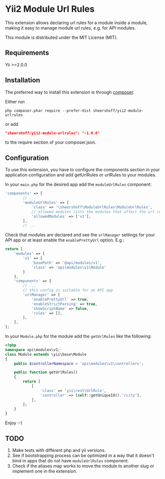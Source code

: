 Yii2 Module Url Rules
=====================

This extension allows declaring url rules for a module inside a module, making it easy to manage module url rules, e.g.
for API modules.

This module is distributed under the MIT License (MIT).

Requirements
------------

Yii >=2.0.0

Installation
------------

The preferred way to install this extension is through [composer](http://getcomposer.org/download/).

Either run

```
php composer.phar require --prefer-dist sheershoff/yii2-module-urlrules
```

or add

```json
"sheershoff/yii2-module-urlrules": "~1.0.0"
```

to the require section of your composer.json.


Configuration
-------------

To use this extension, you have to configure the components section in your application configuration and add getUrlRules or urlRules to your modules.

In your `main.php` for the desired app add the `moduleUrlRules` component:

```php
'components' => [
        // ...
        'moduleUrlRules' => [
            'class' => '\sheershoff\ModuleUrlRules\ModuleUrlRules',
            // allowed modules lists the modules that affect the url rules
            'allowedModules' => ['v1'],
        ],
        // ...
```

Check that modules are declared and see the `urlManager` settings for your API app or at least enable the
`enablePrettyUrl` option. E.g.:

```php
return [
    'modules' => [
        'v1' => [
            'basePath' => '@api/modules/v1',
            'class' => 'api\modules\v1\Module'
        ]
    ],
    'components' => [
        // ...
        // this config is suitable for an API app
        'urlManager' => [
            'enablePrettyUrl' => true,
            'enableStrictParsing' => true,
            'showScriptName' => false,
            'rules' => [],
        ],
    ],
];
```

In your `Module.php` for the module add the `getUrlRules` like the following:

```php
<?php
namespace api\modules\v1;
class Module extends \yii\base\Module
{
    public $controllerNamespace = 'api\modules\v1\controllers';

    public function getUrlRules()
    {
        return [
            [
                'class' => 'yii\rest\UrlRule',
                'controller' => [self::getUniqueId().'/city'],
            ],
        ];
    }
}
```

Enjoy :-)

TODO
----

1. Make tests with different php and yii versions.
2. See if bootstrapping process can be optimized in a way that it doesn't bind in apps that do not have `moduleUrlRules`
component.
3. Check if the aliases map works to move the module to another slug or implement one in the extension.